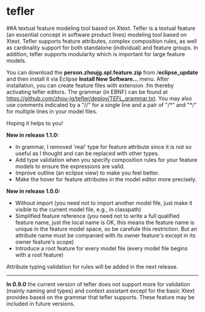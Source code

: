 # tefler
##A textual feature modeling tool based on Xtext.
Tefler is a textual feature (an essential concept in software product lines) modeling tool based on Xtext. Tefler supports feature attributes, complex composition rules, as well as cardinality support for both standalone (individual) and feature groups. In addition, tefler supports modularity which is important for large feature models.

You can download the __person.zhoujg.spl.feature.zip__ from /__eclipse_update__ and then install it via Eclipse __Install New Software...__ menu. After installation, you can 
create feature files with extension .fm thereby activating tefler editors. The grammar (in EBNF) can be found at https://github.com/zhou-jg/tefler/deploy/TEFL_grammar.txt.
You may also use comments indicated by a "//" for a single line and a pair of "/\*" and "\*/" for multiple lines in your model files.

Hoping it helps to you!

__New in release 1.1.0:__
* In grammar, I removed 'real' type for feature attribute since it is not so useful as I thought and can be replaced with other types.
* Add type validation when you specify composition rules for your feature models to ensure the expressions are valid.
* Improve outline (an eclipse view) to make you feel better.
* Make the hover for feature attributes in the model editor more precisely.

__New in release 1.0.0:__
* Without import (you need not to import another model file, just make it visible to the current model file, e.g., in classpath)
* Simplified feature reference (you need not to write a full qualified feature name, just the local name is OK, this means the feature name is unique in the feature model space, so be carefule this restriction. But an attribute name must be companied with its owner feature's except in its owner feature's scope)
* Introduce a root feature for every model file (every model file begins with a root feature)

Attribute typing validation for rules will be added in the next release.

----
__In 0.9.0__
the current version of tefler does not support more for validation (mainly naming and types) and context assistant except
for the basic Xtext provides based on the grammar that tefler supports. These feature may be included in future versions. 

